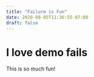 ```yaml
---
title: "Failure is Fun"
date: 2020-08-05T11:36:55-07:00
draft: false
---
```


# I love demo fails

This is so much fun!
